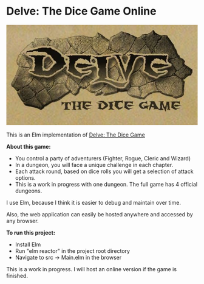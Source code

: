 # Delve: The Dice Game Online
![Delve Logo](/images/delve_logo.jpg)

This is an Elm implementation of [Delve: The Dice Game](https://boardgamegeek.com/boardgame/43691/delve-dice-game)

**About this game:**
* You control a party of adventurers (Fighter, Rogue, Cleric and Wizard)
* In a dungeon, you will face a unique challenge in each chapter.
* Each attack round, based on dice rolls you will get a selection of attack options.
* This is a work in progress with one dungeon. The full game has 4 official dungeons.

I use Elm, because I think it is easier to debug and maintain over time.

Also, the web application can easily be hosted anywhere and accessed by any browser.

**To run this project:**
* Install Elm
* Run "elm reactor" in the project root directory
* Navigate to src -> Main.elm in the browser

This is a work in progress. I will host an online version if the game is finished.
